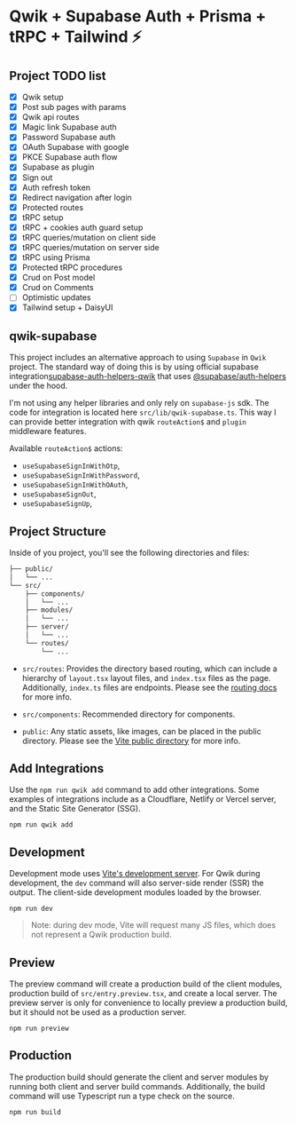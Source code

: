 # Qwik + Supabase Auth + Prisma + tRPC + Tailwind ⚡️

## Project TODO list

- [x] Qwik setup
- [x] Post sub pages with params
- [x] Qwik api routes
- [x] Magic link Supabase auth
- [x] Password Supabase auth
- [x] OAuth Supabase with google
- [x] PKCE Supabase auth flow
- [x] Supabase as plugin
- [x] Sign out
- [x] Auth refresh token
- [x] Redirect navigation after login
- [x] Protected routes
- [x] tRPC setup
- [x] tRPC + cookies auth guard setup
- [x] tRPC queries/mutation on client side
- [x] tRPC queries/mutation on server side
- [x] tRPC using Prisma
- [x] Protected tRPC procedures
- [x] Crud on Post model
- [x] Crud on Comments
- [ ] Optimistic updates
- [x] Tailwind setup + DaisyUI

## qwik-supabase

This project includes an alternative approach to using `Supabase` in `Qwik` project. The standard way of doing this is by using official supabase integration[supabase-auth-helpers-qwik](https://qwik.builder.io/docs/integrations/supabase/) that uses [@supabase/auth-helpers](https://github.com/supabase/auth-helpers) under the hood.

I'm not using any helper libraries and only rely on `supabase-js` sdk. The code for integration is located here `src/lib/qwik-supabase.ts`. This way I can provide better integration with qwik `routeAction$` and `plugin` middleware features.

Available `routeAction$` actions:

- `useSupabaseSignInWithOtp`,
- `useSupabaseSignInWithPassword`,
- `useSupabaseSignInWithOAuth`,
- `useSupabaseSignOut`,
- `useSupabaseSignUp`,

## Project Structure

Inside of you project, you'll see the following directories and files:

```graphql
├── public/
│   └── ...
└── src/
    ├── components/
    │   └── ...
    ├── modules/
    │   └── ...
    ├── server/
    │   └── ...
    └── routes/
        └── ...
```

- `src/routes`: Provides the directory based routing, which can include a hierarchy of `layout.tsx` layout files, and `index.tsx` files as the page. Additionally, `index.ts` files are endpoints. Please see the [routing docs](https://qwik.builder.io/qwikcity/routing/overview/) for more info.

- `src/components`: Recommended directory for components.

- `public`: Any static assets, like images, can be placed in the public directory. Please see the [Vite public directory](https://vitejs.dev/guide/assets.html#the-public-directory) for more info.

## Add Integrations

Use the `npm run qwik add` command to add other integrations. Some examples of integrations include as a Cloudflare, Netlify or Vercel server, and the Static Site Generator (SSG).

```text
npm run qwik add
```

## Development

Development mode uses [Vite's development server](https://vitejs.dev/). For Qwik during development, the `dev` command will also server-side render (SSR) the output. The client-side development modules loaded by the browser.

```text
npm run dev
```

> Note: during dev mode, Vite will request many JS files, which does not represent a Qwik production build.

## Preview

The preview command will create a production build of the client modules, production build of `src/entry.preview.tsx`, and create a local server. The preview server is only for convenience to locally preview a production build, but it should not be used as a production server.

```text
npm run preview
```

## Production

The production build should generate the client and server modules by running both client and server build commands. Additionally, the build command will use Typescript run a type check on the source.

```text
npm run build
```
